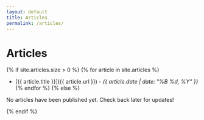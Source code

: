 ```yaml
---
layout: default
title: Articles
permalink: /articles/
---
```


# Articles

{% if site.articles.size > 0 %}
  {% for article in site.articles %}
  - [{{ article.title }}]({{ article.url }}) - *{{ article.date | date: "%B %d, %Y" }}*
  {% endfor %}
{% else %}
  <p>No articles have been published yet. Check back later for updates!</p>
{% endif %}

